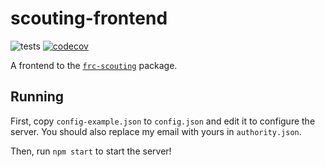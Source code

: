 # scouting-frontend
![tests](https://github.com/TheAnnalyst/scouting-frontend/workflows/tests/badge.svg) [![codecov](https://codecov.io/gh/TheAnnalyst/scouting-frontend/branch/main/graph/badge.svg?token=TU8MI3O8GU)](https://codecov.io/gh/TheAnnalyst/scouting-frontend)

A frontend to the [`frc-scouting`](https://github.com/TheAnnalyst/frc-scouting) package.

## Running
First, copy `config-example.json` to `config.json` and edit it to configure the server.
You should also replace my email with yours in `authority.json`.

Then, run `npm start` to start the server!
